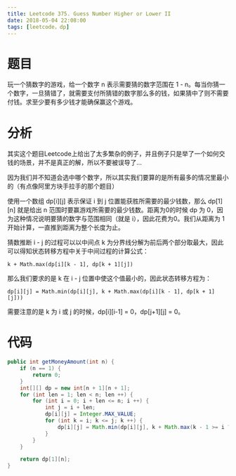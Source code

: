 ```yaml
---
title: Leetcode 375. Guess Number Higher or Lower II
date: 2018-05-04 22:08:00
tags: [leetcode，dp]
---
```


# 题目

玩一个猜数字的游戏，给一个数字 n 表示需要猜的数字范围在 1 - n。每当你猜一个数字，一旦猜错了，就需要支付所猜错的数字那么多的钱，如果猜中了则不需要付钱。求至少要有多少钱才能确保赢这个游戏。

# 分析

其实这个题目Leetcode上给出了太多繁杂的例子，并且例子只是举了一个如何交钱的场景，并不是真正的解，所以不要被误导了...

因为我们并不知道会选中哪个数字，所以其实我们要算的是所有最多的情况里最小的（有点像阿里方块手拉手的那个题目）

使用一个数组 dp\[i][j] 表示保证 i 到 j 位置能获胜所需要的最少钱数，那么 dp\[1][n] 就是给出 n 范围时要赢游戏所需要的最少钱数。距离为0的时候 dp 为 0，因为这种情况说明要猜的数字与范围相同（就是 i），因此花费为0。我们从距离为 1 开始计算，一直推到距离为整个长度为止。

猜数推断 i - j 的过程可以以中间点 k 为分界线分解为前后两个部分取最大，因此可以得知状态转移方程中关于中间过程的计算公式：

```
k + Math.max(dp[i][k - 1], dp[k + 1][j])
```

那么我们要求的是 k 在 i - j 位置中使这个值最小的，因此状态转移方程为：

```
dp[i][j] = Math.min(dp[i][j], k + Math.max(dp[i][k - 1], dp[k + 1][j]))
```

需要注意的是 k 为 i 或 j 的时候，dp\[i][i-1] = 0，dp\[j+1][j] = 0。

# 代码

```java
public int getMoneyAmount(int n) {
    if (n == 1) {
        return 0;
    }
    int[][] dp = new int[n + 1][n + 1];
    for (int len = 1; len < n; len ++) {
        for (int i = 0; i + len <= n; i ++) {
            int j = i + len;
            dp[i][j] = Integer.MAX_VALUE;
            for (int k = i; k <= j; k ++) {
                dp[i][j] = Math.min(dp[i][j], k + Math.max(k - 1 >= i ? dp[i][k-1] : 0, j >= k + 1 ? dp[k+1][j] : 0));
            }
        }
    }

    return dp[1][n];
}
```

